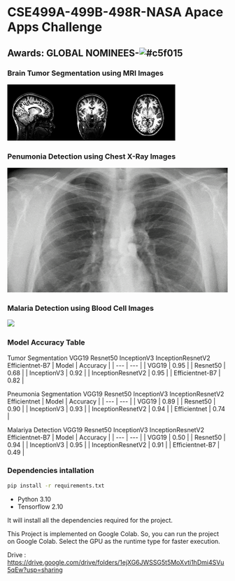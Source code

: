 # CSE499A-499B-498R-NASA Apace Apps Challenge
## Awards: GLOBAL NOMINEES-![#c5f015](https://placehold.co/15x15/c5f015/c5f015.png)
### Brain Tumor Segmentation using MRI Images
![](Image/Brain.gif)
### Penumonia Detection using Chest X-Ray Images
![](Image/Pneumonia.gif)

### Malaria Detection using Blood Cell Images
![](Image/Malaria.gif)
### Model Accuracy Table 
Tumor Segmentation VGG19 Resnet50 InceptionV3 InceptionResnetV2 Efficientnet-B7
| Model | Accuracy |
| --- | --- |
| VGG19 | 0.95 |
| Resnet50 | 0.68 |
| InceptionV3 | 0.92 |
| InceptionResnetV2 | 0.95 |
| Efficientnet-B7 | 0.82 |

Pneumonia Segmentation VGG19 Resnet50 InceptionV3 InceptionResnetV2 Efficientnet
| Model | Accuracy |
| --- | --- |
| VGG19 | 0.89 |
| Resnet50 | 0.90 |
| InceptionV3 | 0.93 |
| InceptionResnetV2 | 0.94 |
| Efficientnet | 0.74 |

Malariya Detection VGG19 Resnet50 InceptionV3 InceptionResnetV2 Efficientnet-B7
| Model | Accuracy |
| --- | --- |
| VGG19 | 0.50 |
| Resnet50 | 0.94 |
| InceptionV3 | 0.95 |
| InceptionResnetV2 | 0.91 |
| Efficientnet-B7 | 0.49 |

### Dependencies intallation

```bash
pip install -r requirements.txt
```
* Python 3.10
* Tensorflow 2.10

It will install all the dependencies required for the project.

This Project is implemented on Google Colab. So, you can run the project on Google Colab. Select the GPU as the runtime type for faster execution.

Drive : <https://drive.google.com/drive/folders/1ejXG6JWSSG5t5MoXvti1hDmi4SVu5qEw?usp=sharing>
